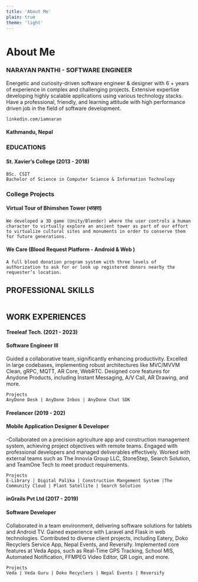 ```yaml
---
title: 'About Me'
plain: true
theme: 'light'
---
```


# About Me



### NARAYAN PANTHI - SOFTWARE ENGINEER
Energetic and curiosity-driven software engineer & designer with 6 + years of experience in complex and challenging projects. Extensive expertise developing highly scalable applications using various technology stacks. Have a professional, friendly, and learning attitude with high performance driven
job in the field of software development.
````
linkedin.com/iamnaran
````
#### Kathmandu, Nepal

### EDUCATIONS

#### St. Xavier’s College (2013 - 2018)
```
BSc. CSIT
Bachelor of Science in Computer Science & Information Technology
```

### College Projects

#### Virtual Tour of Bhimshen Tower (धरहरा)
```
We developed a 3D game (Unity/Blender) where the user controls a human
character to virtually explore an ancient tower as part of our effort to virtualize cultural sites and monuments in order to conserve them for future generations.
```
#### We Care (Blood Request Platform - Android & Web )
```
A full blood donation program system with three levels of authorization to ask for or look up registered donors nearby the requester’s location.
```

## PROFESSIONAL SKILLS

```

```

## WORK EXPERIENCES

#### Treeleaf Tech. (2021 - 2023)
#### Software Engineer III
Guided a collaborative team, significantly enhancing productivity. Excelled in large codebases, implementing robust architectures like MVC/MVVM Clean, gRPC, MQTT, AR Core, WebRTC. Designed core features for Anydone Products, including Instant Messaging, A/V Call, AR Drawing, and more.

````
Projects
AnyDone Desk | AnyDone Inbox | AnyDone Chat SDK
````

#### Freelancer (2019 - 202)

#### Mobile Application Designer & Developer

-Collaborated on a precision agriculture app and construction management system, achieving project objectives with remote teams. Engaged with professional developers and managed deliverables effectively. Worked with external teams such as The Innovia Group LLC, StoneStep, Search Solution, and TeamOne Tech to meet product requirements.
```
Projects
E-Library | Digital Palika | Construction Mangement System |The Community Cloud | Plant Satellite | Search Solution

```
#### inGrails Pvt Ltd (2017 - 2019)

#### Software Developer

Collaborated in a team environment, delivering software solutions for tablets and Android TV. Gained experience with Laravel and Flask in web technologies. Contributed to diverse client projects, including Eatery, Doko Recyclers Service App, Nepal Events, and Reversify. Implemented core features at Veda Apps, such as Real-Time GPS Tracking, School MIS, Automated Notification, FFMPEG Video Editor, QR Login, and more.
```
Projects
Veda | Veda Guru | Doko Recyclers | Nepal Events | Reversify
```
